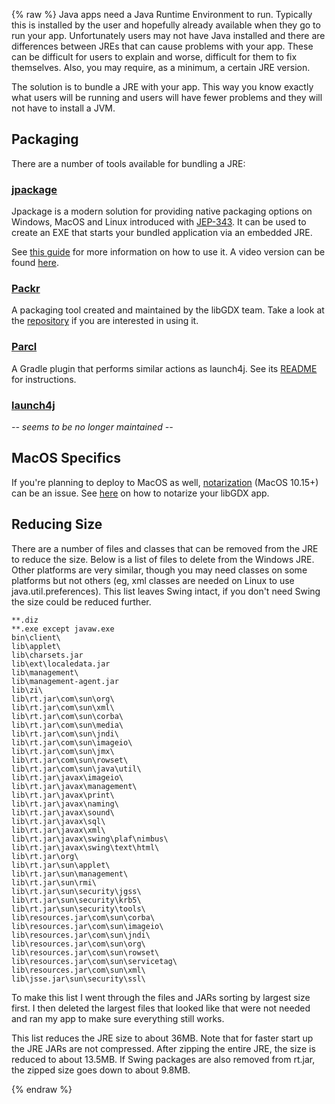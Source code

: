{% raw %}
Java apps need a Java Runtime Environment to run. Typically this is installed by the user and hopefully already available when they go to run your app. Unfortunately users may not have Java installed and there are differences between JREs that can cause problems with your app. These can be difficult for users to explain and worse, difficult for them to fix themselves. Also, you may require, as a minimum, a certain JRE version.

The solution is to bundle a JRE with your app. This way you know exactly what users will be running and users will have fewer problems and they will not have to install a JVM. 

## Packaging ##
There are a number of tools available for bundling a JRE:

### [jpackage](https://docs.oracle.com/en/java/javase/14/jpackage/packaging-overview.html#GUID-C1027043-587D-418D-8188-EF8F44A4C06A)

Jpackage is a modern solution for providing native packaging options on Windows, MacOS and Linux introduced with [JEP-343](https://openjdk.java.net/jeps/343). It can be used to create an EXE that starts your bundled application via an embedded JRE. 

See [this guide](https://github.com/raeleus/skin-composer/wiki/libGDX-and-JPackage) for more information on how to use it. A video version can be found [here](https://www.youtube.com/watch?v=R7CMXeQ11GM).

### [Packr](https://github.com/libgdx/packr)
A packaging tool created and maintained by the libGDX team. Take a look at the [repository](https://github.com/libgdx/packr#usage) if you are interested in using it.

### [Parcl](https://github.com/mini2Dx/parcl)
A Gradle plugin that performs similar actions as launch4j. See its [README](https://github.com/mini2Dx/parcl#how-to-use) for instructions.

### [launch4j](http://launch4j.sourceforge.net/)
_-- seems to be no longer maintained --_

## MacOS Specifics

If you're planning to deploy to MacOS as well, [notarization](https://developer.apple.com/documentation/xcode/notarizing_macos_software_before_distribution) (MacOS 10.15+) can be an issue. See [here](https://www.joelotter.com/2020/08/14/macos-java-notarization.html) on how to notarize your libGDX app.

## Reducing Size ##

There are a number of files and classes that can be removed from the JRE to reduce the size. Below is a list of files to delete from the Windows JRE. Other platforms are very similar, though you may need classes on some platforms but not others (eg, xml classes are needed on Linux to use java.util.preferences). This list leaves Swing intact, if you don't need Swing the size could be reduced further.

```
**.diz
**.exe except javaw.exe
bin\client\
lib\applet\
lib\charsets.jar
lib\ext\localedata.jar
lib\management\
lib\management-agent.jar
lib\zi\
lib\rt.jar\com\sun\org\
lib\rt.jar\com\sun\xml\
lib\rt.jar\com\sun\corba\
lib\rt.jar\com\sun\media\
lib\rt.jar\com\sun\jndi\
lib\rt.jar\com\sun\imageio\
lib\rt.jar\com\sun\jmx\
lib\rt.jar\com\sun\rowset\
lib\rt.jar\com\sun\java\util\
lib\rt.jar\javax\imageio\
lib\rt.jar\javax\management\
lib\rt.jar\javax\print\
lib\rt.jar\javax\naming\
lib\rt.jar\javax\sound\
lib\rt.jar\javax\sql\
lib\rt.jar\javax\xml\
lib\rt.jar\javax\swing\plaf\nimbus\
lib\rt.jar\javax\swing\text\html\
lib\rt.jar\org\
lib\rt.jar\sun\applet\
lib\rt.jar\sun\management\
lib\rt.jar\sun\rmi\
lib\rt.jar\sun\security\jgss\
lib\rt.jar\sun\security\krb5\
lib\rt.jar\sun\security\tools\
lib\resources.jar\com\sun\corba\
lib\resources.jar\com\sun\imageio\
lib\resources.jar\com\sun\jndi\
lib\resources.jar\com\sun\org\
lib\resources.jar\com\sun\rowset\
lib\resources.jar\com\sun\servicetag\
lib\resources.jar\com\sun\xml\
lib\jsse.jar\sun\security\ssl\
```

To make this list I went through the files and JARs sorting by largest size first. I then deleted the largest files that looked like that were not needed and ran my app to make sure everything still works.

This list reduces the JRE size to about 36MB. Note that for faster start up the JRE JARs are not compressed. After zipping the entire JRE, the size is reduced to about 13.5MB. If Swing packages are also removed from rt.jar, the zipped size goes down to about 9.8MB.

{% endraw %}